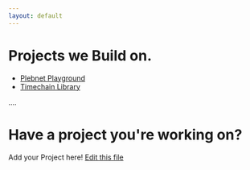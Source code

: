 ```yaml
---
layout: default
---
```


# Projects we Build on. 

- [Plebnet Playground](https://github.com/PLEBNET-PLAYGROUND/)
- [Timechain Library](https://timechain-docs.vercel.app/)

....

# Have a project you're working on? 

Add your Project here! 
[Edit this file](https://github.com/timechain-academy/timechain-web/tree/master/content/build.md)